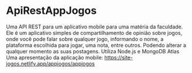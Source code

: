 # ApiRestAppJogos
Uma API REST para um aplicativo mobile para uma matéria da faculdade. Ele é um aplicativo simples de 
compartilhamento de opinião sobre jogos, onde você pode falar sobre qualquer jogo, informando o nome, 
a plataforma escolhida para jogar, uma nota, entre outros. Podendo alterar a qualquer momento as suas
postagens. 
Utiliza Node.js e MongoDB Atlas
Uma apresentação da aplicação mobile: https://site-jogos.netlify.app/appjogos/appjogos
